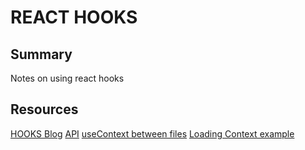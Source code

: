 # REACT HOOKS

## Summary

Notes on using react hooks

## Resources

[HOOKS Blog](https://www.robinwieruch.de/react-hooks-fetch-data/)
[API](https://reactjs.org/docs/hooks-reference.html#usecontext)
[useContext between files](https://upmostly.com/tutorials/how-to-use-the-usecontext-hook-in-react/)
[Loading Context example](https://medium.com/digio-australia/using-the-react-usecontext-hook-9f55461c4eae)

